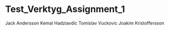 # Test_Verktyg_Assignment_1

Jack Andersson 
Kemal Hadziavdic
Tomislav Vuckovic
Joakim Kristoffersson